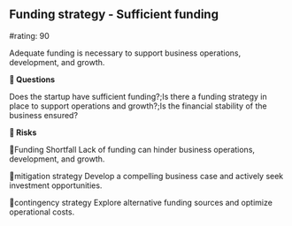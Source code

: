 

## Funding strategy - Sufficient funding

#rating: 90


Adequate funding is necessary to support business operations, development, and growth.

**💭 Questions**

Does the startup have sufficient funding?;Is there a funding strategy in place to support operations and growth?;Is the financial stability of the business ensured?

**🚨 Risks**

🚨Funding Shortfall
Lack of funding can hinder business operations, development, and growth.

🚨mitigation strategy
Develop a compelling business case and actively seek investment opportunities.

🚨contingency strategy
Explore alternative funding sources and optimize operational costs.




